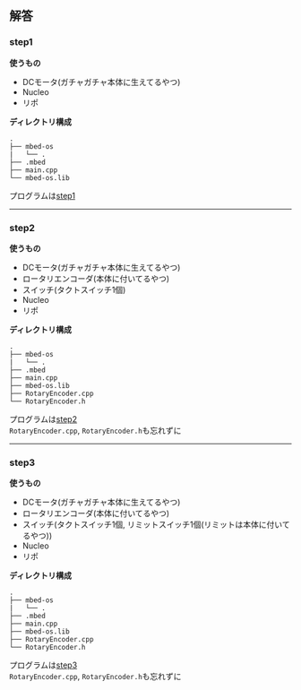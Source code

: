 ## 解答

### step1
**使うもの**
- DCモータ(ガチャガチャ本体に生えてるやつ)
- Nucleo
- リポ

**ディレクトリ構成**
```
.
├── mbed-os
|   └── .
├── .mbed
├── main.cpp
└── mbed-os.lib
```
プログラムは[step1](https://github.com/wassy310/NITOC_Robocon/tree/master/practice_capsule)

---

### step2
**使うもの**
- DCモータ(ガチャガチャ本体に生えてるやつ)
- ロータリエンコーダ(本体に付いてるやつ)
- スイッチ(タクトスイッチ1個)
- Nucleo
- リポ

**ディレクトリ構成**
```
.
├── mbed-os
|   └── .
├── .mbed
├── main.cpp
├── mbed-os.lib
├── RotaryEncoder.cpp
└── RotaryEncoder.h
```
プログラムは[step2](https://github.com/wassy310/NITOC_Robocon/tree/master/practice_capsule)  
`RotaryEncoder.cpp`, `RotaryEncoder.h`も忘れずに

---

### step3
**使うもの**
- DCモータ(ガチャガチャ本体に生えてるやつ)
- ロータリエンコーダ(本体に付いてるやつ)
- スイッチ(タクトスイッチ1個, リミットスイッチ1個(リミットは本体に付いてるやつ))
- Nucleo
- リポ

**ディレクトリ構成**
```
.
├── mbed-os
|   └── .
├── .mbed
├── main.cpp
├── mbed-os.lib
├── RotaryEncoder.cpp
└── RotaryEncoder.h
```
プログラムは[step3](https://github.com/wassy310/NITOC_Robocon/tree/master/practice_capsule)  
`RotaryEncoder.cpp`, `RotaryEncoder.h`も忘れずに